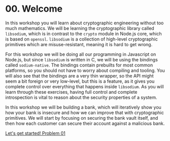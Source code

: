 # 00. Welcome

In this workshop you will learn about cryptographic engineering without too much
mathematics. We will be learning the cryptographic library called `libsodium`,
which is in contrast to the `crypto` module in Node.js core, which is based on
`openssl`. `libsodium` is a collection of high-level cryptographic primitives
which are misuse-resistant, meaning it is hard to get wrong.

For this workshop we will be doing all our programming in Javascript on Node.js,
but since `libsodium` is written in C, we will be using the bindings called
`sodium-native`. The bindings contain prebuilts for most common platforms, so
you should not have to worry about compiling and tooling. You will also see that
the bindings are a very thin wrapper, so the API might seem a bit foreign or
very low-level, but this is a feature, as it gives you complete control over
everything that happens inside `libsodium`. As you will learn through these
exercises, having full control and complete introspection is vital to reason
about the security properties of a system.

In this workshop we will be building a bank, which will iteratively show you
how your bank is insecure and how we can improve that with cryptographic
primitives. We will start by focusing on securing the bank vault itself, and
then how each customer can secure their account against a malicious bank.

[Let's get started! Problem 01](01.md)
